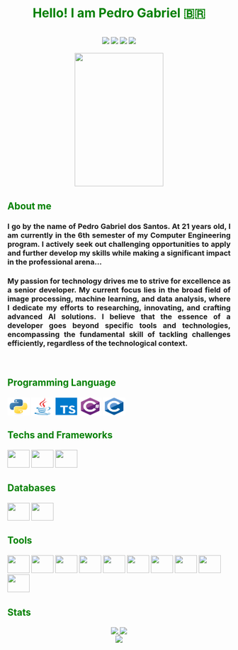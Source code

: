 <h1 align="center" style="color:green;" >Hello! I am Pedro Gabriel 🇧🇷</h1>
<br>
 
<div align="center">
  <a href="mailto:pedro16.dev@gmail.com"><img src="https://img.shields.io/badge/Gmail-D14836?style=for-the-badge&logo=gmail&logoColor=white" target="_blank"></a>
  <a href="https://www.linkedin.com/in/pedro-gabriel-24ba0a192/" target="_blank"><img src="https://img.shields.io/badge/-LinkedIn-%230077B5?style=for-the-badge&logo=linkedin&logoColor=white" target="_blank"></a> 
  <a href = "https://www.instagram.com/pedroogaab/"><img src="https://img.shields.io/badge/Instagram-E4405F?style=for-the-badge&logo=instagram&logoColor=white"></a>
  <a><img src="https://img.shields.io/badge/pedroogaab-7289DA?style=for-the-badge&logo=discord&logoColor=white"></a>
</div>

<div align=center>
  <br>
  <img src="https://media3.giphy.com/media/VaKOuNStrqD0A/giphy.gif?cid=ecf05e475y8e731d8ryurmx5vrqa0q402so85e8p0ban41wn&ep=v1_gifs_related&rid=giphy.gif&ct=g" height="300" width="200">
</div>

  ## <p style="color:green;"> About me </p>
  ### <p align="justify"> I go by the name of Pedro Gabriel dos Santos. At 21 years old, I am currently in the 6th semester of my Computer Engineering program. I actively seek out challenging opportunities to apply and further develop my skills while making a significant impact in the professional arena...
  
  ### <p align="justify"> My passion for technology drives me to strive for excellence as a senior developer. My current focus lies in the broad field of image processing, machine learning, and data analysis, where I dedicate my efforts to researching, innovating, and crafting advanced AI solutions. I believe that the essence of a developer goes beyond specific tools and technologies, encompassing the fundamental skill of tackling challenges efficiently, regardless of the technological context.</p><br>


## <p style="color:green;"> Programming Language </p>
<div>

  <img src="https://raw.githubusercontent.com/devicons/devicon/master/icons/python/python-original.svg" height="40" width="50">
  <img src="https://raw.githubusercontent.com/devicons/devicon/master/icons/java/java-original.svg" height="40" width="50">
  <img src="https://raw.githubusercontent.com/devicons/devicon/master/icons/typescript/typescript-original.svg" height="40" width="50">
  <img src="https://raw.githubusercontent.com/devicons/devicon/master/icons/csharp/csharp-original.svg" height="40" width="50">
  <img src="https://raw.githubusercontent.com/devicons/devicon/master/icons/c/c-original.svg" height="40" width="50">

</div>

## <p style="color:green;"> Techs and Frameworks </p>
<div>
  <img src="https://cdn.jsdelivr.net/gh/devicons/devicon/icons/docker/docker-original-wordmark.svg" height="40" width="50"/>
  <img src="https://cdn.jsdelivr.net/gh/devicons/devicon/icons/anaconda/anaconda-original-wordmark.svg" height="40" width="50"/>
  <img src="https://cdn.jsdelivr.net/gh/devicons/devicon/icons/firebase/firebase-plain-wordmark.svg" height="40" width="50"/>
</div>

## <p style="color:green;">  Databases </p>
<div>
  <img src="https://cdn.jsdelivr.net/gh/devicons/devicon/icons/mongodb/mongodb-original-wordmark.svg" height="40" width="50"/>
  <img src="https://cdn.jsdelivr.net/gh/devicons/devicon/icons/sqlite/sqlite-original.svg" height="40" width="50"/>
</div>

## <p style="color:green;">  Tools

<div>
  <img src="https://cdn.jsdelivr.net/gh/devicons/devicon/icons/vscode/vscode-original.svg" height="40" width="50"/>
  <img src="https://cdn.jsdelivr.net/gh/devicons/devicon/icons/linux/linux-original.svg" height="40" width="50"/>
  <img src="https://cdn.jsdelivr.net/gh/devicons/devicon/icons/tensorflow/tensorflow-original.svg" height="40" width="50"/>
  <img src="https://cdn.jsdelivr.net/gh/devicons/devicon/icons/pandas/pandas-original.svg" height="40" width="50"/>
  <img src="https://cdn.jsdelivr.net/gh/devicons/devicon/icons/opencv/opencv-original.svg" height="40" width="50"/>
  <img src="https://cdn.jsdelivr.net/gh/devicons/devicon/icons/jupyter/jupyter-original.svg" height="40" width="50"/>
  <img src="https://cdn.jsdelivr.net/gh/devicons/devicon/icons/pytorch/pytorch-original.svg" height="40" width="50"/>
  <img src="https://cdn.jsdelivr.net/gh/devicons/devicon/icons/git/git-original.svg" height="40" width="50"/>
  <img src="https://cdn.jsdelivr.net/gh/devicons/devicon/icons/github/github-original.svg" height="40" width="50"/>
  <img src="https://cdn.jsdelivr.net/gh/devicons/devicon/icons/unity/unity-original.svg" height="40" width="50"/>
</div>

## <p style="color:green;"> Stats </p>
<div align="center">
  <a href="https://github.com/pedroogaab">
  <img height="170em" src="https://github-readme-stats.vercel.app/api?username=pedroogaab&show_icons=true&theme=radical&include_all_commits=true&count_private=true"/>
  <img height="170em" src="https://github-readme-stats.vercel.app/api/top-langs/?username=pedroogaab&layout=compact&langs_count=7&theme=radical"/>
  <br>
  <img src="https://media0.giphy.com/media/yeE6B8nEKcTMWWvBzD/giphy.gif?cid=ecf05e47p8n4uxc8bnpj3q9kuy388ol9jmiuw7whpj6e4263&ep=v1_gifs_search&rid=giphy.gif&ct=g" width="120"> 
</div>



